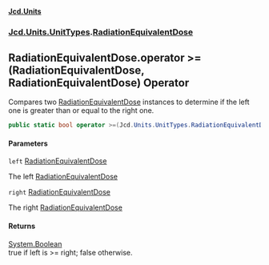 #### [Jcd.Units](index.md 'index')
### [Jcd.Units.UnitTypes](Jcd.Units.UnitTypes.md 'Jcd.Units.UnitTypes').[RadiationEquivalentDose](Jcd.Units.UnitTypes.RadiationEquivalentDose.md 'Jcd.Units.UnitTypes.RadiationEquivalentDose')

## RadiationEquivalentDose.operator >=(RadiationEquivalentDose, RadiationEquivalentDose) Operator

Compares two [RadiationEquivalentDose](Jcd.Units.UnitTypes.RadiationEquivalentDose.md 'Jcd.Units.UnitTypes.RadiationEquivalentDose') instances to determine if the left one is greater than or equal to the right one.

```csharp
public static bool operator >=(Jcd.Units.UnitTypes.RadiationEquivalentDose left, Jcd.Units.UnitTypes.RadiationEquivalentDose right);
```
#### Parameters

<a name='Jcd.Units.UnitTypes.RadiationEquivalentDose.op_GreaterThanOrEqual(Jcd.Units.UnitTypes.RadiationEquivalentDose,Jcd.Units.UnitTypes.RadiationEquivalentDose).left'></a>

`left` [RadiationEquivalentDose](Jcd.Units.UnitTypes.RadiationEquivalentDose.md 'Jcd.Units.UnitTypes.RadiationEquivalentDose')

The left [RadiationEquivalentDose](Jcd.Units.UnitTypes.RadiationEquivalentDose.md 'Jcd.Units.UnitTypes.RadiationEquivalentDose')

<a name='Jcd.Units.UnitTypes.RadiationEquivalentDose.op_GreaterThanOrEqual(Jcd.Units.UnitTypes.RadiationEquivalentDose,Jcd.Units.UnitTypes.RadiationEquivalentDose).right'></a>

`right` [RadiationEquivalentDose](Jcd.Units.UnitTypes.RadiationEquivalentDose.md 'Jcd.Units.UnitTypes.RadiationEquivalentDose')

The right [RadiationEquivalentDose](Jcd.Units.UnitTypes.RadiationEquivalentDose.md 'Jcd.Units.UnitTypes.RadiationEquivalentDose')

#### Returns
[System.Boolean](https://docs.microsoft.com/en-us/dotnet/api/System.Boolean 'System.Boolean')  
true if left is >= right; false otherwise.